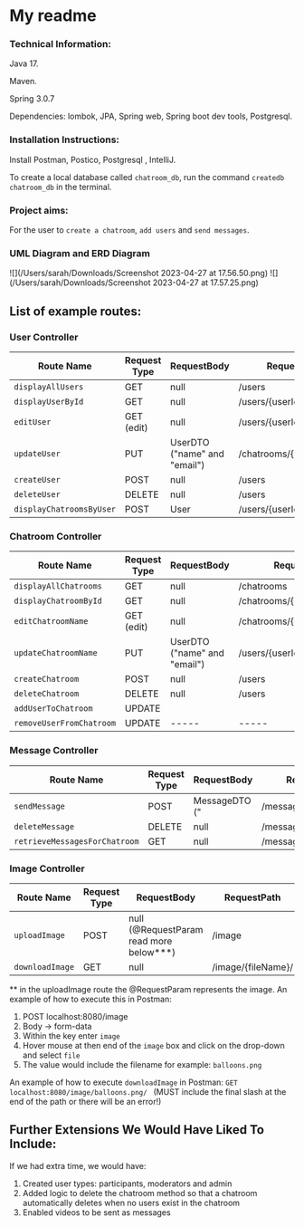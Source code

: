 # My readme

### Technical Information:
Java 17. 

Maven.

Spring 3.0.7

Dependencies: lombok, JPA, Spring web, Spring boot dev tools, Postgresql.

### Installation Instructions:

Install Postman, Postico, Postgresql , IntelliJ.

To create a local database called `chatroom_db`, run the command `createdb chatroom_db`
in the terminal.
### Project aims:

For the user to `create a chatroom`, `add users` and `send messages`.

### UML Diagram and ERD Diagram

![](/Users/sarah/Downloads/Screenshot 2023-04-27 at 17.56.50.png)
![](/Users/sarah/Downloads/Screenshot 2023-04-27 at 17.57.25.png)

## List of example routes:

### User Controller
| Route Name             | Request Type | RequestBody                  | RequestPath                                   |
|------------------------|--------------|------------------------------|-----------------------------------------------|
| `displayAllUsers`        | GET          | null                         | /users                                      |
| `displayUserById`        | GET          | null                         | /users/{userId}                      |
| `editUser`               | GET (edit)   | null                         | /users/{userId}/edit                  |
| `updateUser`             | PUT          | UserDTO ("name" and "email") | /chatrooms/{userId}                           |
| `createUser`             | POST         | null                         | /users                                    |
| `deleteUser`             | DELETE       | null                         | /users                              
| `displayChatroomsByUser` | POST         | User                         | /users/{userId}/chatrooms    |


### Chatroom Controller
| Route Name             | Request Type | RequestBody                  | RequestPath                  |
|------------------------|----------|------------------------------|------------------------------|
| `displayAllChatrooms`    | GET      | null                         | /chatrooms                   |
| `displayChatroomById`    | GET      | null                         | /chatrooms/{chatroomId}      |
| `editChatroomName`       | GET (edit) | null                         | /chatrooms/{chatroomId}/edit |
| `updateChatroomName`     | PUT      | UserDTO ("name" and "email") | /users/{userId}              |
| `createChatroom`         | POST     | null                         | /users                       |
| `deleteChatroom`         | DELETE   | null                         | /users                        
| `addUserToChatroom`      | UPDATE   |     |     |
| `removeUserFromChatroom` | UPDATE   |-----|-----|

### Message Controller

| Route Name                  | Request Type | RequestBody  | RequestPath            |
|-----------------------------|--------------|--------------|------------------------|
| `sendMessage`                 | POST         | MessageDTO (" | /messages              |
| `deleteMessage`               | DELETE       | null         | /messages/{id}         |
| `retrieveMessagesForChatroom` | GET          | null         | /messages/{chatroomId} |


### Image Controller
| Route Name             | Request Type | RequestBody                              | RequestPath               |
|------------------------|--------------|------------------------------------------|---------------------------|
| `uploadImage`            | POST         | null  (@RequestParam read more below***) | /image                    |
| `downloadImage`          | GET          | null                                     | /image/{fileName}/        |

** in the uploadImage route the @RequestParam represents the image.
An example of how to execute this in Postman:
1) POST localhost:8080/image
2) Body -> form-data
3) Within the key enter `image`
4) Hover mouse at then end of the `image` box and click on the drop-down and select `file`
5) The value would include the filename for example: `balloons.png`

An example of how to execute `downloadImage` in Postman:
`GET localhost:8080/image/balloons.png/ `
(MUST include the final slash at the end of the path or there will be an error!)

## Further Extensions We Would Have Liked To Include:
If we had extra time, we would have:
1. Created user types: participants, moderators and admin
2. Added logic to delete the chatroom method so that a chatroom automatically deletes when no users exist in the chatroom
3. Enabled videos to be sent as messages

